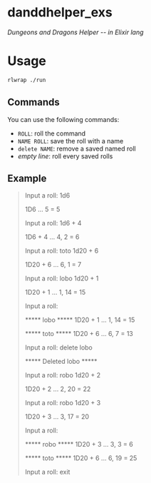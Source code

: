 # danddhelper_exs

*Dungeons and Dragons Helper -- in Elixir lang*

# Usage

```sh
rlwrap ./run
```

## Commands

You can use the following commands:

- ``ROLL``: roll the command
- ``NAME ROLL``: save the roll with a name
- ``delete NAME``: remove a saved named roll
- *empty line*: roll every saved rolls

## Example

> Input a roll: 1d6
>
> 1D6 ... 5 = 5
>
>
>
> Input a roll: 1d6 + 4
>
> 1D6 + 4 ... 4, 2 = 6
>
>
>
> Input a roll: toto 1d20 + 6
>
> 1D20 + 6 ... 6, 1 = 7
>
>
>
> Input a roll: lobo 1d20 + 1
>
> 1D20 + 1 ... 1, 14 = 15
>
>
>
> Input a roll:
>
>
>
> \*\*\*\*\* lobo \*\*\*\*\*	 1D20 + 1 ... 1, 14 = 15
>
> \*\*\*\*\* toto \*\*\*\*\*	 1D20 + 6 ... 6, 7 = 13
>
>
>
> Input a roll: delete lobo
>
> \*\*\*\*\* Deleted lobo \*\*\*\*\*
>
>
>
> Input a roll: robo 1d20 + 2
>
> 1D20 + 2 ... 2, 20 = 22
>
>
>
> Input a roll: robo 1d20 + 3
>
> 1D20 + 3 ... 3, 17 = 20
>
>
>
> Input a roll:
>
>
>
> \*\*\*\*\* robo \*\*\*\*\*	 1D20 + 3 ... 3, 3 = 6
>
> \*\*\*\*\* toto \*\*\*\*\*	 1D20 + 6 ... 6, 19 = 25
>
>
>
> Input a roll: exit
>
